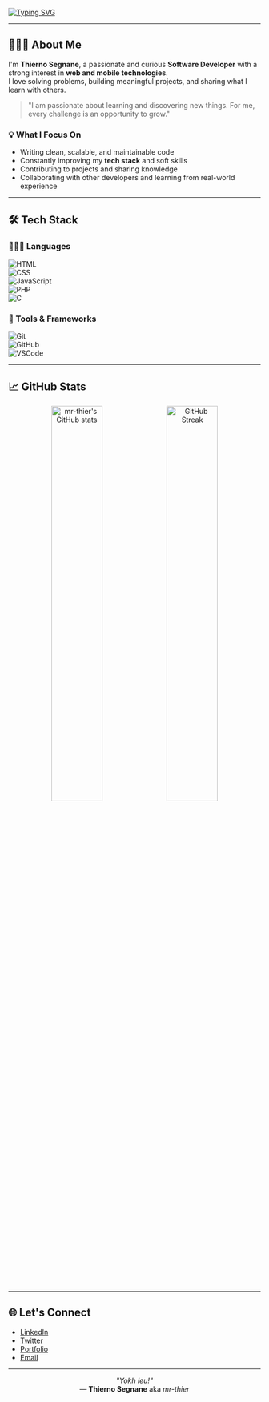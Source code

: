 <!-- Animated Typing Text -->
[![Typing SVG](https://readme-typing-svg.herokuapp.com?color=007FFF&size=30&center=true&vCenter=true&width=1000&lines=Hi+there+👋;I'm+Thierno+Segnane+-+Software+Developer+💻;Passionate+about+Technology+and+Problem+Solving+🚀;Lifelong+Learner+and+Knowledge+Sharer+📚)](https://git.io/typing-svg)

---

## 👨🏾‍💻 About Me

I'm **Thierno Segnane**, a passionate and curious **Software Developer** with a strong interest in **web and mobile technologies**.  
I love solving problems, building meaningful projects, and sharing what I learn with others.

> "I am passionate about learning and discovering new things. For me, every challenge is an opportunity to grow."

### 💡 What I Focus On
- Writing clean, scalable, and maintainable code
- Constantly improving my **tech stack** and soft skills
- Contributing to projects and sharing knowledge
- Collaborating with other developers and learning from real-world experience

---

## 🛠️ Tech Stack

### 👨🏾‍💻 Languages
![HTML](https://skillicons.dev/icons?i=html)  
![CSS](https://skillicons.dev/icons?i=css)  
![JavaScript](https://skillicons.dev/icons?i=javascript)  
![PHP](https://skillicons.dev/icons?i=php)  
![C](https://skillicons.dev/icons?i=c)

### 🧰 Tools & Frameworks
![Git](https://skillicons.dev/icons?i=git)  
![GitHub](https://skillicons.dev/icons?i=github)  
![VSCode](https://skillicons.dev/icons?i=vscode)

---

## 📈 GitHub Stats

<p align="center">
  <img src="https://github-readme-stats.vercel.app/api?username=mr-thier&show_icons=true&theme=tokyonight" alt="mr-thier's GitHub stats" width="45%"/>
  <img src="https://github-readme-streak-stats.herokuapp.com/?user=mr-thier&theme=tokyonight" alt="GitHub Streak" width="45%"/>
</p>

---

## 🌐 Let's Connect

- [LinkedIn](https://www.linkedin.com/in/thierno-segnane/)
- [Twitter](https://twitter.com/mr_thier)
- [Portfolio](#) 
- [Email](mailto:thiernosegnane.dev@gmail.com)

---

<p align="center">
  <i>"Yokh leu!"</i><br>
  — <b>Thierno Segnane</b> aka <i>mr-thier</i>
</p>
